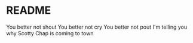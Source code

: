 # README #
You better not shout
You better not cry
You better not pout
I'm telling you why
Scotty Chap is coming to town
